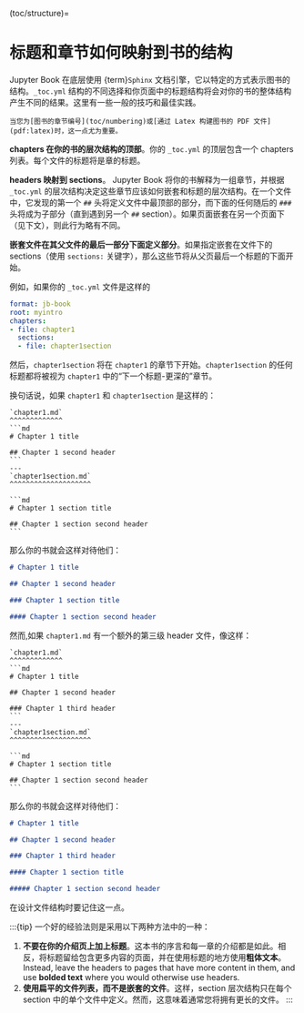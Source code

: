 (toc/structure)=
# 标题和章节如何映射到书的结构

Jupyter Book 在底层使用 {term}`Sphinx` 文档引擎，它以特定的方式表示图书的结构。`_toc.yml` 结构的不同选择和你页面中的标题结构将会对你的书的整体结构产生不同的结果。这里有一些一般的技巧和最佳实践。

```{note}
当您为[图书的章节编号](toc/numbering)或[通过 Latex 构建图书的 PDF 文件](pdf:latex)时，这一点尤为重要。
```

**chapters 在你的书的层次结构的顶部**。你的 `_toc.yml` 的顶层包含一个 chapters 列表。每个文件的标题将是章的标题。

**headers 映射到 sections**。 Jupyter Book 将你的书解释为一组章节，并根据 `_toc.yml` 的层次结构决定这些章节应该如何嵌套和标题的层次结构。在一个文件中，它发现的第一个 `##` 头将定义文件中最顶部的部分，而下面的任何随后的 `###` 头将成为子部分（直到遇到另一个 `##` section）。如果页面嵌套在另一个页面下（见下文），则此行为略有不同。 

**嵌套文件在其父文件的最后一部分下面定义部分**。如果指定嵌套在文件下的 sections（使用 `sections:` 关键字），那么这些节将从父页最后一个标题的下面开始。

例如，如果你的 `_toc.yml` 文件是这样的

```yaml
format: jb-book
root: myintro
chapters:
- file: chapter1
  sections:
  - file: chapter1section
```

然后，`chapter1section` 将在 `chapter1` 的章节下开始。`chapter1section` 的任何标题都将被视为 `chapter1` 中的“下一个标题-更深的”章节。

换句话说，如果 `chapter1` 和 `chapter1section` 是这样的：

````{panels}
`chapter1.md`
^^^^^^^^^^^^^
```md
# Chapter 1 title

## Chapter 1 second header
```
---
`chapter1section.md`
^^^^^^^^^^^^^^^^^^^^

```md
# Chapter 1 section title

## Chapter 1 section second header
```
````
那么你的书就会这样对待他们：

```md
# Chapter 1 title

## Chapter 1 second header

### Chapter 1 section title

#### Chapter 1 section second header
```

然而,如果 `chapter1.md` 有一个额外的第三级 header 文件，像这样：

````{panels}
`chapter1.md`
^^^^^^^^^^^^^
```md
# Chapter 1 title

## Chapter 1 second header

### Chapter 1 third header
```
---
`chapter1section.md`
^^^^^^^^^^^^^^^^^^^^

```md
# Chapter 1 section title

## Chapter 1 section second header
```
````

那么你的书就会这样对待他们：

```md
# Chapter 1 title

## Chapter 1 second header

### Chapter 1 third header

#### Chapter 1 section title

##### Chapter 1 section second header
```

在设计文件结构时要记住这一点。

:::{tip}
一个好的经验法则是采用以下两种方法中的一种：

1. **不要在你的介绍页上加上标题**。这本书的序言和每一章的介绍都是如此。相反，将标题留给包含更多内容的页面，并在使用标题的地方使用**粗体文本**。
   Instead, leave the headers to pages that have more content in them, and use
   **bolded text** where you would otherwise use headers.
2. **使用扁平的文件列表，而不是嵌套的文件**。这样，section 层次结构只在每个 section 中的单个文件中定义。然而，这意味着通常您将拥有更长的文件。
:::
